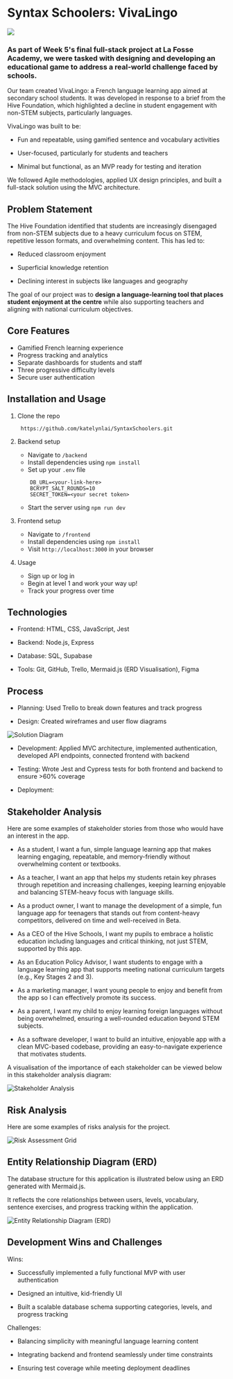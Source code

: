 # Syntax Schoolers: VivaLingo

<img src="frontend/assets/VivaLingo_homepagescreenshot.png">

### As part of Week 5's final full-stack project at La Fosse Academy, we were tasked with designing and developing an educational game to address a real-world challenge faced by schools.

Our team created VivaLingo: a French language learning app aimed at secondary school students. It was developed in response to a brief from the Hive Foundation, which highlighted a decline in student engagement with non-STEM subjects, particularly languages.

VivaLingo was built to be:

- Fun and repeatable, using gamified sentence and vocabulary activities

- User-focused, particularly for students and teachers

- Minimal but functional, as an MVP ready for testing and iteration

We followed Agile methodologies, applied UX design principles, and built a full-stack solution using the MVC architecture.

## Problem Statement
The Hive Foundation identified that students are increasingly disengaged from non-STEM subjects due to a heavy curriculum focus on STEM, repetitive lesson formats, and overwhelming content. This has led to:

- Reduced classroom enjoyment

- Superficial knowledge retention

- Declining interest in subjects like languages and geography

The goal of our project was to **design a language-learning tool that places student enjoyment at the centre** while also supporting teachers and aligning with national curriculum objectives.

## Core Features

- Gamified French learning experience
- Progress tracking and analytics
- Separate dashboards for students and staff
- Three progressive difficulty levels
- Secure user authentication


## Installation and Usage
1. Clone the repo

    ``` https://github.com/katelynlai/SyntaxSchoolers.git```

2. Backend setup
    - Navigate to ```/backend```
    - Install dependencies using ```npm install```
    - Set up your ```.env``` file 
    ``` PORT=3000
        DB_URL=<your-link-here>
        BCRYPT_SALT_ROUNDS=10
        SECRET_TOKEN=<your secret token>
     ```
    - Start the server using ```npm run dev```

3. Frontend setup
    - Navigate to ```/frontend```
    - Install dependencies using ```npm install```
    - Visit ```http://localhost:3000``` in your browser

4. Usage
    - Sign up or log in
    - Begin at level 1 and work your way up!
    - Track your progress over time

## Technologies

- Frontend: HTML, CSS, JavaScript, Jest

- Backend: Node.js, Express

- Database: SQL, Supabase

- Tools: Git, GitHub, Trello, Mermaid.js (ERD Visualisation), Figma

## Process
- Planning: Used Trello to break down features and track progress 

- Design: Created wireframes and user flow diagrams 

![Solution Diagram](frontend/assets/high-level-solution-diagram.png)

- Development: Applied MVC architecture, implemented authentication, developed API endpoints, connected frontend with backend

- Testing: Wrote Jest and Cypress tests for both frontend and backend to ensure >60% coverage

- Deployment: 

## Stakeholder Analysis

Here are some examples of stakeholder stories from those who would have an interest in the app.
- As a student, I want a fun, simple language learning app that makes learning engaging, repeatable, and memory-friendly without overwhelming content or textbooks.

- As a teacher, I want an app that helps my students retain key phrases through repetition and increasing challenges, keeping learning enjoyable and balancing STEM-heavy focus with language skills.

- As a product owner, I want to manage the development of a simple, fun language app for teenagers that stands out from content-heavy competitors, delivered on time and well-received in Beta.

- As a CEO of the Hive Schools, I want my pupils to embrace a holistic education including languages and critical thinking, not just STEM, supported by this app.

- As an Education Policy Advisor, I want students to engage with a language learning app that supports meeting national curriculum targets (e.g., Key Stages 2 and 3).

- As a marketing manager, I want young people to enjoy and benefit from the app so I can effectively promote its success.

- As a parent, I want my child to enjoy learning foreign languages without being overwhelmed, ensuring a well-rounded education beyond STEM subjects.

- As a software developer, I want to build an intuitive, enjoyable app with a clean MVC-based codebase, providing an easy-to-navigate experience that motivates students.

A visualisation of the importance of each stakeholder can be viewed below in this stakeholder analysis diagram: 

![Stakeholder Analysis](frontend/assets/VivaLingo_stakeholderanalysischart_screenshot.png)


## Risk Analysis

Here are some examples of risks analysis for the project.

![Risk Assessment Grid](frontend/assets/VivaLingo_RiskAssessmentGrid_screenshot.png)

## Entity Relationship Diagram (ERD)

The database structure for this application is illustrated below using an ERD generated with Mermaid.js. 

It reflects the core relationships between users, levels, vocabulary, sentence exercises, and progress tracking within the application.

![Entity Relationship Diagram (ERD)](frontend/assets/VivaLingo_ERD_screenshot.png)

## Development Wins and Challenges
Wins:

- Successfully implemented a fully functional MVP with user authentication

- Designed an intuitive, kid-friendly UI

- Built a scalable database schema supporting categories, levels, and progress tracking

Challenges:

- Balancing simplicity with meaningful language learning content

- Integrating backend and frontend seamlessly under time constraints

- Ensuring test coverage while meeting deployment deadlines

